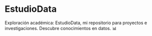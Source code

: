 # EstudioData
Exploración académica: EstudioData, mi repositorio para proyectos e investigaciones. Descubre conocimientos en datos. 📊
